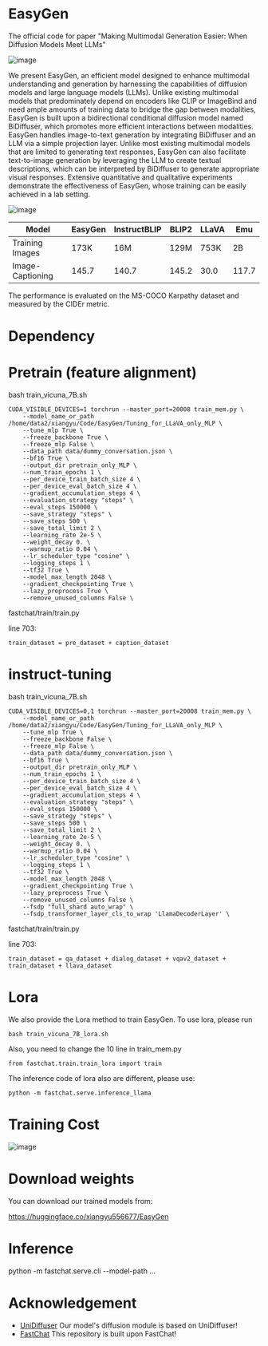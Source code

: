 # EasyGen
The official code for paper "Making Multimodal Generation Easier: When Diffusion Models Meet LLMs"

![image](https://github.com/zxy556677/EasyGen/blob/main/asset/easygen2.png)

We present EasyGen, an efficient model designed to enhance multimodal understanding and generation by harnessing the capabilities of diffusion models and large language models (LLMs). Unlike existing multimodal models that predominately depend on encoders like CLIP or ImageBind and need ample amounts of training data to bridge the gap between modalities, EasyGen is built upon a bidirectional conditional diffusion model named BiDiffuser, which promotes more efficient interactions between modalities. EasyGen handles image-to-text generation by integrating BiDiffuser and an LLM via a simple projection layer. Unlike most existing multimodal models that are limited to generating text responses, EasyGen can also facilitate text-to-image generation by leveraging the LLM to create textual descriptions, which can be interpreted by BiDiffuser to generate appropriate visual responses. Extensive quantitative and qualitative experiments demonstrate the effectiveness of EasyGen, whose training can be easily achieved in a lab setting.

![image](https://github.com/zxy556677/EasyGen/blob/main/asset/easygen1.png)

| Model | EasyGen | InstructBLIP | BLIP2 | LLaVA | Emu |
|----------|----------|-----------|-----------|---|---|
| Training Images | 173K | 16M | 129M | 753K | 2B |
| Image-Captioning | 145.7 | 140.7 | 145.2 | 30.0 | 117.7 |

The performance is evaluated on the MS-COCO Karpathy dataset and measured by the CIDEr metric.

# Dependency

# Pretrain (feature alignment)

bash train_vicuna_7B.sh

```
CUDA_VISIBLE_DEVICES=1 torchrun --master_port=20008 train_mem.py \
    --model_name_or_path /home/data2/xiangyu/Code/EasyGen/Tuning_for_LLaVA_only_MLP \
    --tune_mlp True \
    --freeze_backbone True \
    --freeze_mlp False \
    --data_path data/dummy_conversation.json \
    --bf16 True \
    --output_dir pretrain_only_MLP \
    --num_train_epochs 1 \
    --per_device_train_batch_size 4 \
    --per_device_eval_batch_size 4 \
    --gradient_accumulation_steps 4 \
    --evaluation_strategy "steps" \
    --eval_steps 150000 \
    --save_strategy "steps" \
    --save_steps 500 \
    --save_total_limit 2 \
    --learning_rate 2e-5 \
    --weight_decay 0. \
    --warmup_ratio 0.04 \
    --lr_scheduler_type "cosine" \
    --logging_steps 1 \
    --tf32 True \
    --model_max_length 2048 \
    --gradient_checkpointing True \
    --lazy_preprocess True \
    --remove_unused_columns False \
```

fastchat/train/train.py

line 703: 
```
train_dataset = pre_dataset + caption_dataset
```

# instruct-tuning

bash train_vicuna_7B.sh

```
CUDA_VISIBLE_DEVICES=0,1 torchrun --master_port=20008 train_mem.py \
    --model_name_or_path /home/data2/xiangyu/Code/EasyGen/Tuning_for_LLaVA_only_MLP \
    --tune_mlp True \
    --freeze_backbone False \
    --freeze_mlp False \
    --data_path data/dummy_conversation.json \
    --bf16 True \
    --output_dir pretrain_only_MLP \
    --num_train_epochs 1 \
    --per_device_train_batch_size 4 \
    --per_device_eval_batch_size 4 \
    --gradient_accumulation_steps 4 \
    --evaluation_strategy "steps" \
    --eval_steps 150000 \
    --save_strategy "steps" \
    --save_steps 500 \
    --save_total_limit 2 \
    --learning_rate 2e-5 \
    --weight_decay 0. \
    --warmup_ratio 0.04 \
    --lr_scheduler_type "cosine" \
    --logging_steps 1 \
    --tf32 True \
    --model_max_length 2048 \
    --gradient_checkpointing True \
    --lazy_preprocess True \
    --remove_unused_columns False \
    --fsdp "full_shard auto_wrap" \
    --fsdp_transformer_layer_cls_to_wrap 'LlamaDecoderLayer' \
```
fastchat/train/train.py

line 703: 
```
train_dataset = qa_dataset + dialog_dataset + vqav2_dataset + train_dataset + llava_dataset
```

# Lora

We also provide the Lora method to train EasyGen. To use lora, please run
```
bash train_vicuna_7B_lora.sh
```
Also, you need to change the 10 line in train_mem.py

```
from fastchat.train.train_lora import train
```

The inference code of lora also are different, please use:

```
python -m fastchat.serve.inference_llama
```

# Training Cost

![image](https://github.com/zxy556677/EasyGen/blob/main/asset/train_cost.png)

# Download weights

You can download our trained models from:

https://huggingface.co/xiangyu556677/EasyGen


# Inference
python -m fastchat.serve.cli --model-path ...


# Acknowledgement

+ [UniDiffuser](https://github.com/thu-ml/unidiffuser) Our model's diffusion module is based on UniDiffuser!
+ [FastChat](https://github.com/lm-sys/FastChat) This repository is built upon FastChat!




